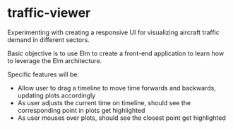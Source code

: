 # traffic-viewer

Experimenting with creating a responsive UI for visualizing aircraft traffic demand in different sectors. 

Basic objective is to use Elm to create a front-end application to learn how to leverage the Elm architecture.

Specific features will be:

* Allow user to drag a timeline to move time forwards and backwards, updating plots accordingly
* As user adjusts the current time on timeline, should see the corresponding point in plots get highlighted
* As user mouses over plots, should see the closest point get highlighted

